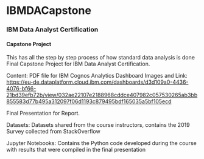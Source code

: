 # IBMDACapstone

### IBM Data Analyst Certification

#### Capstone Project
This has all the step by step process of how standard data analysis is done
Final Capstone Project for IBM Data Analyst Certification.

Content:
PDF file for IBM Cognos Analytics Dashboard Images and Link: https://eu-de.dataplatform.cloud.ibm.com/dashboards/d3d109a0-4436-4076-bf66-21bd39efb72b/view/032ae22107e2188968cddce407982c057530265ab3bb855583d77b495a312097f06d1193c879495bdf165035a5bf105ecd

Final Presentation for Report.

Datasets: Datasets shared from the course instructors, contains the 2019 Survey collected from StackOverflow 

Jupyter Notebooks: Contains the Python code developed during the course with results that were compiled in the final presentation

